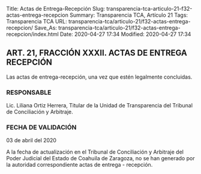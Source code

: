 Title: Actas de Entrega-Recepción
Slug: transparencia-tca-articulo-21-f32-actas-entrega-recepcion
Summary: Transparencia TCA, Artículo 21
Tags: Transparencia TCA
URL: transparencia-tca/articulo-21/f32-actas-entrega-recepcion/
Save_As: transparencia-tca/articulo-21/f32-actas-entrega-recepcion/index.html
Date: 2020-04-27 17:34
Modified: 2020-04-27 17:34


## ART. 21, FRACCIÓN XXXII. ACTAS DE ENTREGA RECEPCIÓN

Las actas de entrega-recepción, una vez que estén legalmente concluidas.


### RESPONSABLE

Lic. Liliana Ortiz Herrera, Titular de la Unidad de Transparencia del Tribunal de Conciliación y Arbitraje.


### FECHA DE VALIDACIÓN

03 de abril del 2020


A la fecha de actualización en el Tribunal de Conciliación y Arbitraje del Poder Judicial del Estado de Coahuila de Zaragoza, no se han generado por la autoridad correspondiente actas de entrega - recepción.



